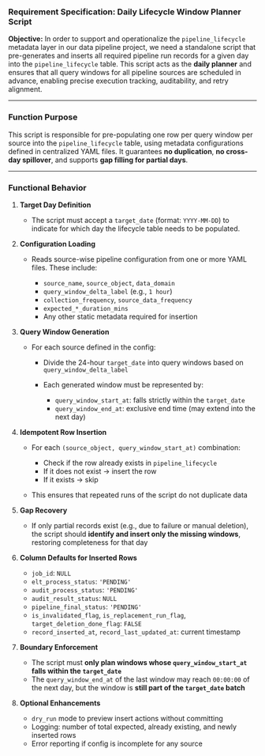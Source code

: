 
### Requirement Specification: Daily Lifecycle Window Planner Script

**Objective:**
In order to support and operationalize the `pipeline_lifecycle` metadata layer in our data pipeline project, we need a standalone script that pre-generates and inserts all required pipeline run records for a given day into the `pipeline_lifecycle` table. This script acts as the **daily planner** and ensures that all query windows for all pipeline sources are scheduled in advance, enabling precise execution tracking, auditability, and retry alignment.

---

### Function Purpose

This script is responsible for pre-populating one row per query window per source into the `pipeline_lifecycle` table, using metadata configurations defined in centralized YAML files. It guarantees **no duplication**, **no cross-day spillover**, and supports **gap filling for partial days**.

---

### Functional Behavior

1. **Target Day Definition**

   * The script must accept a `target_date` (format: `YYYY-MM-DD`) to indicate for which day the lifecycle table needs to be populated.

2. **Configuration Loading**

   * Reads source-wise pipeline configuration from one or more YAML files. These include:

     * `source_name`, `source_object`, `data_domain`
     * `query_window_delta_label` (e.g., `1 hour`)
     * `collection_frequency`, `source_data_frequency`
     * `expected_*_duration_mins`
     * Any other static metadata required for insertion

3. **Query Window Generation**

   * For each source defined in the config:

     * Divide the 24-hour `target_date` into query windows based on `query_window_delta_label`
     * Each generated window must be represented by:

       * `query_window_start_at`: falls strictly within the `target_date`
       * `query_window_end_at`: exclusive end time (may extend into the next day)

4. **Idempotent Row Insertion**

   * For each `(source_object, query_window_start_at)` combination:

     * Check if the row already exists in `pipeline_lifecycle`
     * If it does not exist → insert the row
     * If it exists → skip
   * This ensures that repeated runs of the script do not duplicate data

5. **Gap Recovery**

   * If only partial records exist (e.g., due to failure or manual deletion), the script should **identify and insert only the missing windows**, restoring completeness for that day

6. **Column Defaults for Inserted Rows**

   * `job_id`: `NULL`
   * `elt_process_status`: `'PENDING'`
   * `audit_process_status`: `'PENDING'`
   * `audit_result_status`: `NULL`
   * `pipeline_final_status`: `'PENDING'`
   * `is_invalidated_flag`, `is_replacement_run_flag`, `target_deletion_done_flag`: `FALSE`
   * `record_inserted_at`, `record_last_updated_at`: current timestamp

7. **Boundary Enforcement**

   * The script must **only plan windows whose `query_window_start_at` falls within the `target_date`**
   * The `query_window_end_at` of the last window may reach `00:00:00` of the next day, but the window is **still part of the `target_date` batch**

8. **Optional Enhancements**

   * `dry_run` mode to preview insert actions without committing
   * Logging: number of total expected, already existing, and newly inserted rows
   * Error reporting if config is incomplete for any source


